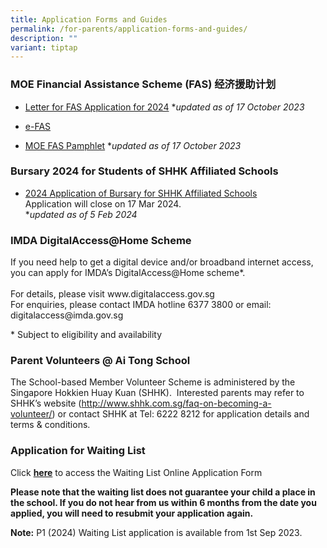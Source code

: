 ```yaml
---
title: Application Forms and Guides
permalink: /for-parents/application-forms-and-guides/
description: ""
variant: tiptap
---
```

<h3>MOE Financial Assistance Scheme (FAS)&nbsp;经济援助计划</h3>
<ul data-tight="true" class="tight">
<li>
<p><a href="/files/letter%20for%20fas%20application%20for%202024.pdf" rel="noopener noreferrer nofollow" target="_blank">Letter for FAS Application for 2024</a> *<em>updated as of 17 October 2023</em>
</p>
</li>
<li>
<p><a href="https://go.gov.sg/moe-efas" rel="noopener noreferrer nofollow" target="_blank">e-FAS</a>
</p>
</li>
<li>
<p><a href="/files/moe%20fas%20pamphlet%20el.pdf" rel="noopener noreferrer nofollow" target="_blank">MOE FAS Pamphlet</a> *<em>updated as of 17 October 2023</em>
</p>
</li>
</ul>
<h3>Bursary 2024 for Students of SHHK Affiliated Schools</h3>
<ul data-tight="true" class="tight">
<li>
<p><a href="/files/2024_Application_of_Bursary_for_SHHK_Affiliated_Schools.pdf" rel="noopener noreferrer nofollow" target="_blank">2024 Application of Bursary for SHHK Affiliated Schools</a> 
<br>Application will close on 17 Mar 2024.
<br>*<em>updated as of 5 Feb 2024</em>
</p>
</li>
</ul>
<h3>IMDA DigitalAccess@Home Scheme</h3>
<p>If you need help to get a digital device and/or broadband internet access,
you can apply for IMDA’s DigitalAccess@Home scheme*.
<br>
<br>For details, please visit <a rel="noopener noreferrer nofollow" target="_blank">www.digitalaccess.gov.sg</a> 
<br>For enquiries, please contact IMDA hotline 6377 3800 or email: <a rel="noopener noreferrer nofollow" target="_blank">digitalaccess@imda.gov.sg</a>
</p>
<p>* Subject to eligibility and availability</p>
<h3>Parent Volunteers @ Ai Tong School</h3>
<p>The School-based Member Volunteer Scheme is administered by the Singapore
Hokkien Huay Kuan (SHHK).&nbsp; Interested parents may refer to SHHK’s
website&nbsp;(<a href="http://www.shhk.com.sg/faq-on-becoming-a-volunteer/" rel="noopener noreferrer nofollow" target="_blank">http://www.shhk.com.sg/faq-on-becoming-a-volunteer/</a>)&nbsp;or&nbsp;contact
SHHK at Tel: 6222 8212 for application details and terms &amp; conditions.</p>
<h3>Application for Waiting List</h3>
<p>Click&nbsp;<strong><a href="https://go.gov.sg/ats-waiting-list-form" rel="noopener noreferrer nofollow" target="_blank">here</a></strong>&nbsp;to
access the Waiting List Online Application Form</p>
<p><strong>Please note that the waiting list does not guarantee your child a place in the school. If you do not hear from us within 6 months from the date you applied, you will need to resubmit your application again.</strong>&nbsp;</p>
<p><strong>Note:</strong>&nbsp;P1 (2024) Waiting List application is available
from 1st Sep 2023.</p>